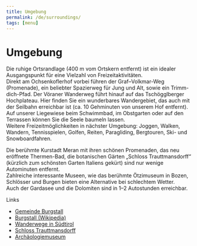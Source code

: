 ```yaml
---
title: Umgebung
permalink: /de/surroundings/
tags: [menu]
---
```


# Umgebung

Die ruhige Ortsrandlage (400 m vom Ortskern entfernt) ist ein idealer Ausgangspunkt für eine Vielzahl von Freizeitaktivitäten.  
Direkt am Ochsenkoflerhof vorbei führen der Graf–Volkmar-Weg (Promenade), ein beliebter Spazierweg für Jung und Alt, sowie ein Trimm-dich-Pfad. Der Vöraner Wanderweg führt hinauf auf das Tschögglberger Hochplateau. Hier finden Sie ein wunderbares Wandergebiet, das auch mit der Seilbahn erreichbar ist (ca. 10 Gehminuten von unserem Hof entfernt).  
Auf unserer Liegewiese beim Schwimmbad, im Obstgarten oder auf den Terrassen können Sie die Seele baumeln lassen.  
Weitere Freizeitmöglichkeiten in nächster Umgebung: Joggen, Walken, Wandern, Tennisspielen, Golfen, Reiten, Paragliding, Bergtouren, Ski- und Snowboardfahren.

Die berühmte Kurstadt Meran mit ihren schönen Promenaden, das neu eröffnete Thermen-Bad, die botanischen Gärten „Schloss Trauttmansdorff“ (kürzlich zum schönsten Garten Italiens gekürt) sind nur wenige Autominuten entfernt.  
Zahlreiche interessante Museen, wie das berühmte Ötzimuseum in Bozen, Schlösser und Burgen bieten eine Alternative bei schlechtem Wetter.  
Auch der Gardasee und die Dolomiten sind in 1–2 Autostunden erreichbar.

Links

* [Gemeinde Burgstall](http://www.gemeinde.burgstall.bz.it/)
* [Burgstall (Wikipedia)](http://de.wikipedia.org/wiki/Burgstall_(S%C3%BCdtirol))
* [Wanderwege in Südtirol](http://www.burggrafenamt.com/content/siteSLdeSLe2wSLcategory.phpQMQcategory_idEQQ50.html)
* [Schloss Trauttmansdorff](http://www.trauttmansdorff.it/)
* [Archäologiemuseum](http://www.archaeologiemuseum.it/)